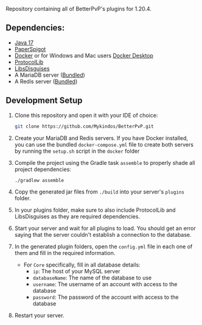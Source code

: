 Repository containing all of BetterPvP's plugins for 1.20.4.

## Dependencies:
- [Java 17](https://www.oracle.com/java/technologies/downloads/#java17)
- [PaperSpigot](https://papermc.io/downloads)
- [Docker](https://www.docker.com/) or for Windows and Mac users [Docker Desktop](https://www.docker.com/products/docker-desktop)
- [ProtocolLib](https://www.spigotmc.org/resources/protocollib.1997)
- [LibsDisguises](https://www.spigotmc.org/resources/libs-disguises.32453)
- A MariaDB server ([Bundled](docker))
- A Redis server ([Bundled](docker))

## Development Setup
1. Clone this repository and open it with your IDE of choice:
    ```bash
    git clone https://github.com/Mykindos/BetterPvP.git
    ```
2. Create your MariaDB and Redis servers. If you have Docker installed, you can use the bundled `docker-compose.yml` file to create both servers by running the `setup.sh` script in the `docker` folder
3. Compile the project using the Gradle task `assemble` to properly shade all project dependencies:
    ```bash
    ./gradlew assemble
    ```
   
4. Copy the generated jar files from `./build` into your server's `plugins` folder.
5. In your plugins folder, make sure to also include ProtocolLib and LibsDisguises as they are required dependencies.
6. Start your server and wait for all plugins to load. You should get an error saying that the server couldn't establish a connection to the database.
7. In the generated plugin folders, open the `config.yml` file in each one of them and fill in the required information.
   * For `Core` specifically, fill in all database details:
     * `ip`: The host of your MySQL server
     * `databaseName`: The name of the database to use
     * `username`: The username of an account with access to the database
     * `password`: The password of the account with access to the database
8. Restart your server.
